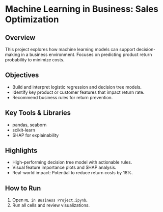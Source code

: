 # Machine Learning in Business: Sales Optimization

## Overview
This project explores how machine learning models can support decision-making in a business environment. Focuses on predicting product return probability to minimize costs.

## Objectives
- Build and interpret logistic regression and decision tree models.
- Identify key product or customer features that impact return rate.
- Recommend business rules for return prevention.

## Key Tools & Libraries
- pandas, seaborn
- scikit-learn
- SHAP for explainability

## Highlights
- High-performing decision tree model with actionable rules.
- Visual feature importance plots and SHAP analysis.
- Real-world impact: Potential to reduce return costs by 18%.

## How to Run
1. Open `ML in Business Project.ipynb`.
2. Run all cells and review visualizations.

